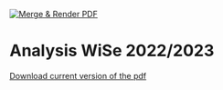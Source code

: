 [![Merge & Render PDF](https://github.com/ManuelLerchner/analysis/actions/workflows/main.yml/badge.svg)](https://github.com/ManuelLerchner/analysis/actions/workflows/main.yml)
# Analysis WiSe 2022/2023

[Download current version of the pdf](https://github.com/ManuelLerchner/analysis/releases/download/Release/merge.pdf)

